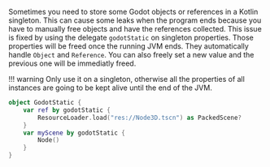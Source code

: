 Sometimes you need to store some Godot objects or references in a Kotlin singleton.
This can cause some leaks when the program ends because you have to manually free objects and have the references collected.
This issue is fixed by using the delegate `godotStatic` on singleton properties. Those properties will be freed once the running JVM ends.
They automatically handle `Object` and `Reference`. You can also freely set a new value and the previous one will be immediatly freed.

!!! warning
    Only use it on a singleton, otherwise all the properties of all instances are going to be kept alive until the end of the JVM.

```kotlin
object GodotStatic {
    var ref by godotStatic {
        ResourceLoader.load("res://Node3D.tscn") as PackedScene?
    }
    var myScene by godotStatic {
        Node()
    }
}
```
